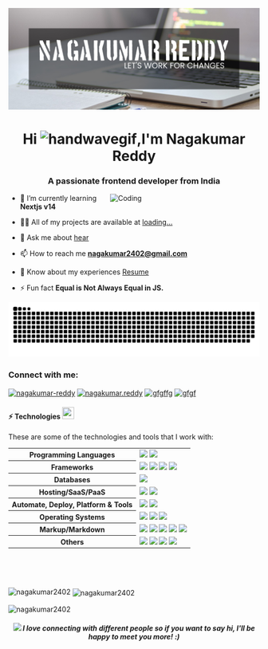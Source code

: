 [![MasterHead](assets/NAGA.jpg)](https://www.google.com/)

<h1 align="center">Hi <img alt="handwavegif" src="https://user-images.githubusercontent.com/39513876/112366216-8cfe7400-8cfe-11eb-8116-7d3dbae20e97.gif" width='30'/>,I'm Nagakumar Reddy</h1>

<h3 align="center">A passionate frontend developer from India</h3>
<img align="right" alt="Coding" width="300" max-width="300" src="https://i.pinimg.com/originals/7c/e9/e3/7ce9e34927261d3b035090cac779fec5.gif">

- 🌱 I’m currently learning **Nextjs v14**

- 👨‍💻 All of my projects are available at [loading...](loading...)

- 💬 Ask me about [hear](https://github.com/Nagakumar2402/Nagakumar2402/issues/1#issue-2039084642)

- 📫 How to reach me **nagakumar2402@gmail.com**

- 📄 Know about my experiences [Resume](https://drive.google.com/file/d/1QhgcIW8tKJbwGVV4Nk5IrB4vQ9H5UeEu/view?usp=sharing)

- ⚡ Fun fact **Equal is Not Always Equal in JS.**

<div align="center">
  
  <!-- Snake Code Contribution Map 贪吃蛇代码贡献图 -->
  <picture>
    <source media="(prefers-color-scheme: dark)" srcset="assets/profile-snake-contrib/github-contribution-grid-snake-dark.svg" />
    <source media="(prefers-color-scheme: light)" srcset="assets/profile-snake-contrib/github-contribution-grid-snake.svg" />
    <img alt="github-snake" src="assets/profile-snake-contrib/github-contribution-grid-snake-dark.svg" />
  </picture>

</div>
<h3 align="left">Connect with me:</h3>
<p align="left">
<a href="https://linkedin.com/in/nagakumar-reddy-25a4633a/" target="blank"><img align="center" src="https://raw.githubusercontent.com/rahuldkjain/github-profile-readme-generator/master/src/images/icons/Social/linked-in-alt.svg" alt="nagakumar-reddy" height="30" width="40" /></a>
<a href="https://fb.com/nagakumar.reddy" target="blank"><img align="center" src="https://raw.githubusercontent.com/rahuldkjain/github-profile-readme-generator/master/src/images/icons/Social/facebook.svg" alt="nagakumar.reddy" height="30" width="40" /></a>
<a href="https://instagram.com/nagakumar_reddy" target="blank"><img align="center" src="https://raw.githubusercontent.com/rahuldkjain/github-profile-readme-generator/master/src/images/icons/Social/instagram.svg" alt="gfgffg" height="30" width="40" /></a>
<a href="https://www.youtube.com/c/gfgf" target="blank"><img align="center" src="https://raw.githubusercontent.com/rahuldkjain/github-profile-readme-generator/master/src/images/icons/Social/youtube.svg" alt="gfgf" height="30" width="40" /></a>
</p>

#### ⚡ Technologies <img src = "https://media2.giphy.com/media/QssGEmpkyEOhBCb7e1/giphy.gif?cid=ecf05e47a0n3gi1bfqntqmob8g9aid1oyj2wr3ds3mg700bl&rid=giphy.gif" width = 24px height=24px>

These are some of the technologies and tools that I work with:

<table style="width:100%">
 <tr>
    <th>Programming Languages</th>
    <td> 
      <img src="https://img.shields.io/badge/-JavaScript-black?style=flat-square&logo=javascript" />
      <img src="https://img.shields.io/badge/-Nodejs-339933?style=flat-square&logo=Node.js&logoColor=white" />   
   </td>
  </tr>
  <tr>
    <th>Frameworks</th>
    <td>
      <img src="https://img.shields.io/badge/-Express.js-000000?style=flat-square&logo=express&logoColor=white" />
      <img src="https://img.shields.io/badge/-Nextjs-010409?style=flat-square&logo=Next.js" />
      <img src="https://img.shields.io/badge/-React.js-black?style=flat-square&logo=react&logoColor=Crayola" />
      <img src="https://img.shields.io/badge/-redux-black?style=flat-square&logo=redux&logoColor=violet" />
    </td>
  </tr>
  <tr>
    <th>Databases</th>
    <td>
      <img src="https://img.shields.io/badge/-MongoDB-black?style=flat-square&logo=mongodb" />
    </td>
  </tr>
  <tr>
    <th>Hosting/SaaS/PaaS</th>
    <td>
      <img src="https://img.shields.io/badge/Firebase-FFCA28?style=flat-square&logo=firebase&logoColor=white" />
      <img src="https://img.shields.io/badge/heroku%20-%23430098.svg?&style=flat-square&logo=heroku&logoColor=white" />
    </td>
  </tr>
  <tr>
    <th>Automate, Deploy, Platform & Tools</th>
    <td>
      <img src="https://img.shields.io/badge/-Git-black?style=flat-square&logo=git" /> 
      <img src="https://img.shields.io/badge/-GitHub-181717?style=flat-square&logo=github" />
    </td>
  </tr>
  <tr>
    <th>Operating Systems</th>
    <td>
      <img src="https://img.shields.io/badge/Linux-FCC624?style=flat-square&logo=linux&logoColor=black" />
      <img src="https://img.shields.io/badge/Windows-0078D6?style=flat-square&logo=windows&logoColor=white" />
      <img src="https://img.shields.io/badge/mac%20os-000000.svg?&style=flat-square&logo=apple&logoColor=white" />
    </td>
  </tr>
  <tr>
    <th>Markup/Markdown</th>
    <td>
      <img src="https://img.shields.io/badge/-HTML5-E34F26?style=flat-square&logo=html5&logoColor=white" />
      <img src="https://img.shields.io/badge/Markdown-%23000000.svg?&style=flat-square&logo=markdown&logoColor=white" />
      <img src="https://img.shields.io/badge/-CSS3-1572B6?style=flat-square&logo=css3" />
      <img src="https://img.shields.io/badge/-Sass-010409?style=flat-square&logo=sass&logoColor=white" />
      <img src="https://img.shields.io/badge/-Tailwind-010409?style=flat-square&logo=tailwindcss" />
    </td>
  </tr>
  <tr>
    <th>Others</th>
    <td>
      <img src="https://img.shields.io/badge/-RaspberryPi-C51A4A?style=flat-square&logo=raspberry-pi&logoColor=white" />
      <img src="https://img.shields.io/badge/-Vite-010409?style=flat-square&logo=vite" />
      <img src="https://img.shields.io/badge/-NPM-010409?style=flat-square&logo=npm" />
      <img src="https://img.shields.io/badge/-Arduino-00979D?style=flat-square&logo=Arduino&logoColor=white" />
    </td>
  </tr>
  
</table>

<br>
<br>
<br>

<div align="left">
<p><img align="left" src="https://github-readme-stats.vercel.app/api/top-langs?username=nagakumar2402&show_icons=true&locale=en&layout=compact" alt="nagakumar2402" /></p>

<p>&nbsp;<img align="center" src="https://github-readme-stats.vercel.app/api?username=nagakumar2402&show_icons=true&locale=en" alt="nagakumar2402" /></p>

<p><img align="center" src="https://github-readme-streak-stats.herokuapp.com/?user=nagakumar2402&" alt="nagakumar2402" /></p>
</div>

<h5 align="center"> <img src="https://media.giphy.com/media/LnQjpWaON8nhr21vNW/giphy.gif" width="60" > <em><b>I love connecting with different people</b> so if you want to say <b>hi, I'll be happy to meet you more!</b> :)</em> </h5>

